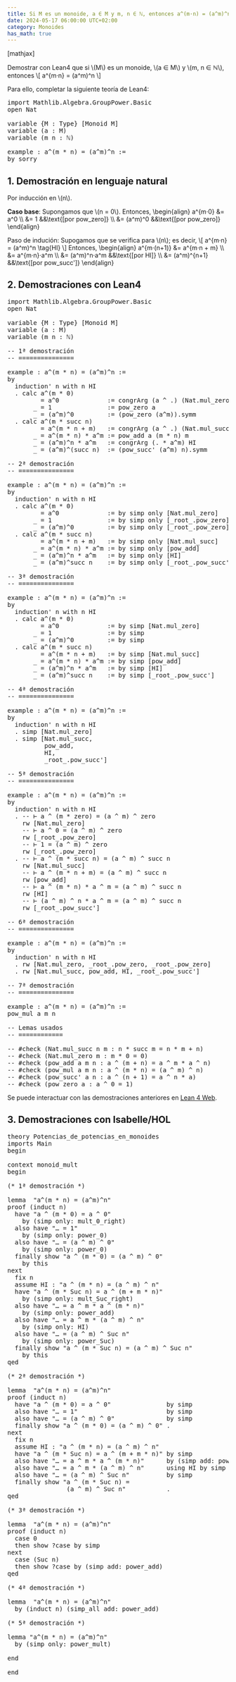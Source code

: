 ```yaml
---
title: Si M es un monoide, a ∈ M y m, n ∈ ℕ, entonces a^(m·n) = (a^m)^n
date: 2024-05-17 06:00:00 UTC+02:00
category: Monoides
has_math: true
---
```


[mathjax]

Demostrar con Lean4 que si \\(M\\) es un monoide, \\(a ∈ M\\) y \\(m, n ∈ ℕ\\), entonces
\\[ a^{m·n} = (a^m)^n \\]

Para ello, completar la siguiente teoría de Lean4:

<pre lang="lean">
import Mathlib.Algebra.GroupPower.Basic
open Nat

variable {M : Type} [Monoid M]
variable (a : M)
variable (m n : ℕ)

example : a^(m * n) = (a^m)^n :=
by sorry
</pre>
<!--more-->

<h2>1. Demostración en lenguaje natural</h2>

Por inducción en \\(n\\).

**Caso base**: Supongamos que \\(n = 0\\). Entonces,
\\begin{align}
   a^{m·0} &= a^0       \\\\
           &= 1         &&\\text{[por pow_zero]} \\\\
           &= (a^m)^0   &&\\text{[por pow_zero]}
\\end{align}

Paso de indución: Supogamos que se verifica para \\(n\\); es decir,
\\[ a^{m·n} = (a^m)^n \\tag{HI} \\]
Entonces,
\\begin{align}
   a^{m·(n+1)} &= a^{m·n + m}    \\\\
               &= a^{m·n}·a^m    \\\\
               &= (a^m)^n·a^m    &&\\text{[por HI]} \\\\
               &= (a^m)^{n+1}    &&\\text{[por pow_succ']}
\\end{align}

<h2>2. Demostraciones con Lean4</h2>

<pre lang="lean">
import Mathlib.Algebra.GroupPower.Basic
open Nat

variable {M : Type} [Monoid M]
variable (a : M)
variable (m n : ℕ)

-- 1ª demostración
-- ===============

example : a^(m * n) = (a^m)^n :=
by
  induction' n with n HI
  . calc a^(m * 0)
         = a^0             := congrArg (a ^ .) (Nat.mul_zero m)
       _ = 1               := pow_zero a
       _ = (a^m)^0         := (pow_zero (a^m)).symm
  . calc a^(m * succ n)
         = a^(m * n + m)   := congrArg (a ^ .) (Nat.mul_succ m n)
       _ = a^(m * n) * a^m := pow_add a (m * n) m
       _ = (a^m)^n * a^m   := congrArg (. * a^m) HI
       _ = (a^m)^(succ n)  := (pow_succ' (a^m) n).symm

-- 2ª demostración
-- ===============

example : a^(m * n) = (a^m)^n :=
by
  induction' n with n HI
  . calc a^(m * 0)
         = a^0             := by simp only [Nat.mul_zero]
       _ = 1               := by simp only [_root_.pow_zero]
       _ = (a^m)^0         := by simp only [_root_.pow_zero]
  . calc a^(m * succ n)
         = a^(m * n + m)   := by simp only [Nat.mul_succ]
       _ = a^(m * n) * a^m := by simp only [pow_add]
       _ = (a^m)^n * a^m   := by simp only [HI]
       _ = (a^m)^succ n    := by simp only [_root_.pow_succ']

-- 3ª demostración
-- ===============

example : a^(m * n) = (a^m)^n :=
by
  induction' n with n HI
  . calc a^(m * 0)
         = a^0             := by simp [Nat.mul_zero]
       _ = 1               := by simp
       _ = (a^m)^0         := by simp
  . calc a^(m * succ n)
         = a^(m * n + m)   := by simp [Nat.mul_succ]
       _ = a^(m * n) * a^m := by simp [pow_add]
       _ = (a^m)^n * a^m   := by simp [HI]
       _ = (a^m)^succ n    := by simp [_root_.pow_succ']

-- 4ª demostración
-- ===============

example : a^(m * n) = (a^m)^n :=
by
  induction' n with n HI
  . simp [Nat.mul_zero]
  . simp [Nat.mul_succ,
          pow_add,
          HI,
          _root_.pow_succ']

-- 5ª demostración
-- ===============

example : a^(m * n) = (a^m)^n :=
by
  induction' n with n HI
  . -- ⊢ a ^ (m * zero) = (a ^ m) ^ zero
    rw [Nat.mul_zero]
    -- ⊢ a ^ 0 = (a ^ m) ^ zero
    rw [_root_.pow_zero]
    -- ⊢ 1 = (a ^ m) ^ zero
    rw [_root_.pow_zero]
  . -- ⊢ a ^ (m * succ n) = (a ^ m) ^ succ n
    rw [Nat.mul_succ]
    -- ⊢ a ^ (m * n + m) = (a ^ m) ^ succ n
    rw [pow_add]
    -- ⊢ a ^ (m * n) * a ^ m = (a ^ m) ^ succ n
    rw [HI]
    -- ⊢ (a ^ m) ^ n * a ^ m = (a ^ m) ^ succ n
    rw [_root_.pow_succ']

-- 6ª demostración
-- ===============

example : a^(m * n) = (a^m)^n :=
by
  induction' n with n HI
  . rw [Nat.mul_zero, _root_.pow_zero, _root_.pow_zero]
  . rw [Nat.mul_succ, pow_add, HI, _root_.pow_succ']

-- 7ª demostración
-- ===============

example : a^(m * n) = (a^m)^n :=
pow_mul a m n

-- Lemas usados
-- ============

-- #check (Nat.mul_succ n m : n * succ m = n * m + n)
-- #check (Nat.mul_zero m : m * 0 = 0)
-- #check (pow_add a m n : a ^ (m + n) = a ^ m * a ^ n)
-- #check (pow_mul a m n : a ^ (m * n) = (a ^ m) ^ n)
-- #check (pow_succ' a n : a ^ (n + 1) = a ^ n * a)
-- #check (pow_zero a : a ^ 0 = 1)
</pre>

Se puede interactuar con las demostraciones anteriores en [Lean 4 Web](https://live.lean-lang.org/#url=https://raw.githubusercontent.com/jaalonso/Calculemus2/main/src/Potencias_de_potencias_en_monoides.lean).

<h2>3. Demostraciones con Isabelle/HOL</h2>

<pre lang="isar">
theory Potencias_de_potencias_en_monoides
imports Main
begin

context monoid_mult
begin

(* 1ª demostración *)

lemma  "a^(m * n) = (a^m)^n"
proof (induct n)
  have "a ^ (m * 0) = a ^ 0"
    by (simp only: mult_0_right)
  also have "… = 1"
    by (simp only: power_0)
  also have "… = (a ^ m) ^ 0"
    by (simp only: power_0)
  finally show "a ^ (m * 0) = (a ^ m) ^ 0"
    by this
next
  fix n
  assume HI : "a ^ (m * n) = (a ^ m) ^ n"
  have "a ^ (m * Suc n) = a ^ (m + m * n)"
    by (simp only: mult_Suc_right)
  also have "… = a ^ m * a ^ (m * n)"
    by (simp only: power_add)
  also have "… = a ^ m * (a ^ m) ^ n"
    by (simp only: HI)
  also have "… = (a ^ m) ^ Suc n"
    by (simp only: power_Suc)
  finally show "a ^ (m * Suc n) = (a ^ m) ^ Suc n"
    by this
qed

(* 2ª demostración *)

lemma  "a^(m * n) = (a^m)^n"
proof (induct n)
  have "a ^ (m * 0) = a ^ 0"               by simp
  also have "… = 1"                        by simp
  also have "… = (a ^ m) ^ 0"              by simp
  finally show "a ^ (m * 0) = (a ^ m) ^ 0" .
next
  fix n
  assume HI : "a ^ (m * n) = (a ^ m) ^ n"
  have "a ^ (m * Suc n) = a ^ (m + m * n)" by simp
  also have "… = a ^ m * a ^ (m * n)"      by (simp add: power_add)
  also have "… = a ^ m * (a ^ m) ^ n"      using HI by simp
  also have "… = (a ^ m) ^ Suc n"          by simp
  finally show "a ^ (m * Suc n) =
                (a ^ m) ^ Suc n"           .
qed

(* 3ª demostración *)

lemma  "a^(m * n) = (a^m)^n"
proof (induct n)
  case 0
  then show ?case by simp
next
  case (Suc n)
  then show ?case by (simp add: power_add)
qed

(* 4ª demostración *)

lemma  "a^(m * n) = (a^m)^n"
  by (induct n) (simp_all add: power_add)

(* 5ª demostración *)

lemma "a^(m * n) = (a^m)^n"
  by (simp only: power_mult)

end

end
</pre>
